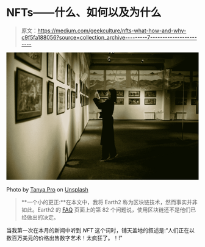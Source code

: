 # NFTs——什么、如何以及为什么

> 原文：<https://medium.com/geekculture/nfts-what-how-and-why-c9f5fa188056?source=collection_archive---------7----------------------->

![](img/7dba25b276ceae906a1914255e7f3d6d.png)

Photo by [Tanya Pro](https://unsplash.com/@tannnpro?utm_source=unsplash&utm_medium=referral&utm_content=creditCopyText) on [Unsplash](/s/photos/digital-art?utm_source=unsplash&utm_medium=referral&utm_content=creditCopyText)

> **一个小的更正:**在本文中，我将 Earth2 称为区块链技术，然而事实并非如此。Earth2 的 [FAQ](https://earth2.io/faq) 页面上的第 82 个问题说，使用区块链还不是他们已经做出的决定。

当我第一次在本月的新闻中听到 *NFT* 这个词时，铺天盖地的叙述是:“人们正在以数百万美元的价格出售数字艺术！太疯狂了。！!"